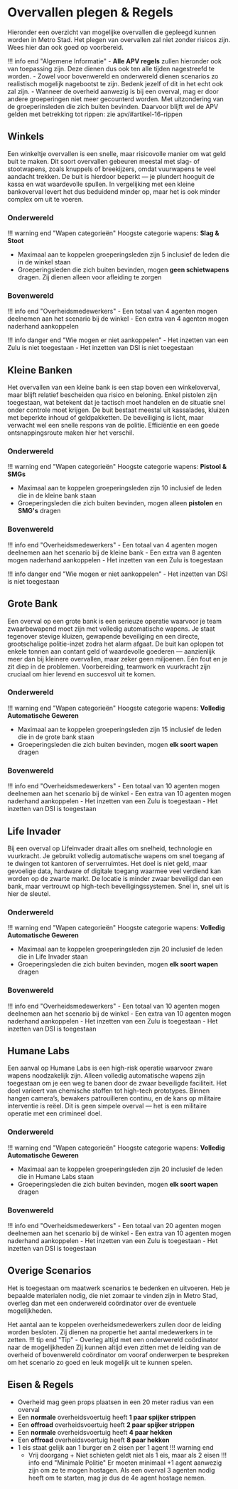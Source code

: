 # Overvallen plegen & Regels
Hieronder een overzicht van mogelijke overvallen die gepleegd kunnen worden in Metro Stad. Het plegen van overvallen
zal niet zonder risicos zijn. Wees hier dan ook goed op voorbereid. 

!!! info end "Algemene Informatie"
    - **Alle APV regels** zullen hieronder ook van toepassing zijn. Deze dienen dus ook ten alle tijden nagestreefd te worden.
    - Zowel voor bovenwereld en onderwereld dienen scenarios zo realistisch mogelijk nagebootst te zijn. Bedenk jezelf of dit in het
    echt ook zal zijn.
    - Wanneer de overheid aanwezig is bij een overval, mag er door andere groeperingen niet meer gecounterd worden. Met uitzondering van
    de groeperinsleden die zich buiten bevinden. Daarvoor blijft wel de APV gelden met betrekking tot rippen: zie apv/#artikel-16-rippen


## Winkels
Een winkeltje overvallen is een snelle, maar risicovolle manier om wat geld buit te maken. 
Dit soort overvallen gebeuren meestal met slag- of stootwapens, zoals knuppels of breekijzers, 
omdat vuurwapens te veel aandacht trekken. De buit is hierdoor beperkt — je plundert hooguit de 
kassa en wat waardevolle spullen. In vergelijking met een kleine bankoverval levert het dus beduidend
minder op, maar het is ook minder complex om uit te voeren.

### Onderwereld
!!! warning end "Wapen categorieën" 
    Hoogste categorie wapens: **Slag & Stoot**

- Maximaal aan te koppelen groeperingsleden zijn 5 inclusief de leden die in de winkel staan
- Groeperingsleden die zich buiten bevinden, mogen **geen schietwapens** dragen. Zij dienen alleen voor afleiding te zorgen

### Bovenwereld
!!! info end "Overheidsmedewerkers"
    - Een totaal van 4 agenten mogen deelnemen aan het scenario bij de winkel
    - Een extra van 4 agenten mogen naderhand aankoppelen

!!! info danger end "Wie mogen er niet aankoppelen"
    - Het inzetten van een Zulu is niet toegestaan
    - Het inzetten van DSI is niet toegestaan

## Kleine Banken
Het overvallen van een kleine bank is een stap boven een winkeloverval, maar blijft relatief
bescheiden qua risico en beloning. Enkel pistolen zijn toegestaan, wat betekent dat je tactisch 
moet handelen en de situatie snel onder controle moet krijgen. De buit bestaat meestal uit kassalades,
kluizen met beperkte inhoud of geldpakketten. De beveiliging is licht, maar verwacht wel een snelle 
respons van de politie. Efficiëntie en een goede ontsnappingsroute maken hier het verschil.

### Onderwereld
!!! warning end "Wapen categorieën"
    Hoogste categorie wapens: **Pistool & SMGs**
- Maximaal aan te koppelen groeperingsleden zijn 10 inclusief de leden die in de kleine bank staan
- Groeperingsleden die zich buiten bevinden, mogen alleen **pistolen** en **SMG's** dragen

### Bovenwereld
!!! info end "Overheidsmedewerkers"
    - Een totaal van 4 agenten mogen deelnemen aan het scenario bij de kleine bank
    - Een extra van 8 agenten mogen naderhand aankoppelen
    - Het inzetten van een Zulu is toegestaan

!!! info danger end "Wie mogen er niet aankoppelen"
    - Het inzetten van DSI is niet toegestaan

## Grote Bank
Een overval op een grote bank is een serieuze operatie waarvoor je team zwaarbewapend moet zijn met
volledig automatische wapens. Je staat tegenover stevige kluizen, gewapende beveiliging en een directe,
grootschalige politie-inzet zodra het alarm afgaat. De buit kan oplopen tot enkele tonnen aan contant geld
of waardevolle goederen — aanzienlijk meer dan bij kleinere overvallen, maar zeker geen miljoenen. Eén fout 
en je zit diep in de problemen. Voorbereiding, teamwork en vuurkracht zijn cruciaal om hier levend en succesvol uit te komen.

### Onderwereld
!!! warning end "Wapen categorieën"
    Hoogste categorie wapens: **Volledig Automatische Geweren**
- Maximaal aan te koppelen groeperingsleden zijn 15 inclusief de leden die in de grote bank staan
- Groeperingsleden die zich buiten bevinden, mogen **elk soort wapen** dragen

### Bovenwereld
!!! info end "Overheidsmedewerkers"
    - Een totaal van 10 agenten mogen deelnemen aan het scenario bij de winkel
    - Een extra van 10 agenten mogen naderhand aankoppelen
    - Het inzetten van een Zulu is toegestaan
    - Het inzetten van DSI is toegestaan

## Life Invader
Bij een overval op Lifeinvader draait alles om snelheid, technologie en vuurkracht. Je gebruikt volledig 
automatische wapens om snel toegang af te dwingen tot kantoren of serverruimtes. Het doel is niet geld, 
maar gevoelige data, hardware of digitale toegang waarmee veel verdiend kan worden op de zwarte markt. De
locatie is minder zwaar beveiligd dan een bank, maar vertrouwt op high-tech beveiligingssystemen. Snel in, 
snel uit is hier de sleutel.

### Onderwereld
!!! warning end "Wapen categorieën"
    Hoogste categorie wapens: **Volledig Automatische Geweren**
- Maximaal aan te koppelen groeperingsleden zijn 20 inclusief de leden die in Life Invader staan
- Groeperingsleden die zich buiten bevinden, mogen **elk soort wapen** dragen

### Bovenwereld
!!! info end "Overheidsmedewerkers"
    - Een totaal van 10 agenten mogen deelnemen aan het scenario bij de winkel
    - Een extra van 10 agenten mogen naderhand aankoppelen
    - Het inzetten van een Zulu is toegestaan
    - Het inzetten van DSI is toegestaan

## Humane Labs
Een aanval op Humane Labs is een high-risk operatie waarvoor zware wapens noodzakelijk zijn. 
Alleen volledig automatische wapens zijn toegestaan om je een weg te banen door de zwaar beveiligde faciliteit. 
Het doel varieert van chemische stoffen tot high-tech prototypes. Binnen hangen camera’s, bewakers patrouilleren 
continu, en de kans op militaire interventie is reëel. Dit is geen simpele overval — het is een militaire operatie
met een crimineel doel.

### Onderwereld
!!! warning end "Wapen categorieën"
    Hoogste categorie wapens: **Volledig Automatische Geweren**

- Maximaal aan te koppelen groeperingsleden zijn 20 inclusief de leden die in Humane Labs staan
- Groeperingsleden die zich buiten bevinden, mogen **elk soort wapen** dragen

### Bovenwereld
!!! info end "Overheidsmedewerkers"
    - Een totaal van 20 agenten mogen deelnemen aan het scenario bij de winkel
    - Een extra van 10 agenten mogen naderhand aankoppelen
    - Het inzetten van een Zulu is toegestaan
    - Het inzetten van DSI is toegestaan

## Overige Scenarios
Het is toegestaan om maatwerk scenarios te bedenken en uitvoeren. Heb je bepaalde materialen nodig, die niet zomaar
te vinden zijn in Metro Stad, overleg dan met een onderwereld coördinator over de eventuele mogelijkheden.

Het aantal aan te koppelen overheidsmedewerkers zullen door de leiding worden besloten. Zij dienen na propertie het aantal
medewerkers in te zetten.
!!! tip end "Tip"
    - Overleg altijd met een onderwereld coördinator naar de mogelijkheden
    Zij kunnen altijd even zitten met de leiding van de overheid of bovenwereld coördinator om vooraf onderwerpen te bespreken om het scenario
    zo goed en leuk mogelijk uit te kunnen spelen.

## Eisen & Regels
- Overheid mag geen props plaatsen in een 20 meter radius van een overval
- Een **normale** overheidsvoertuig heeft **1 paar spijker strippen**
- Een **offroad** overheidsvoertuig heeft **2 paar spijker strippen**
- Een **normale** overheidsvoertuig heeft **4 paar hekken**
- Een **offroad** overheidsvoertuig heeft **8 paar hekken**
- 1 eis staat gelijk aan 1 burger en 2 eisen per 1 agent
!!! warning end
    - Vrij doorgang + Niet schieten geldt niet als 1 eis, maar als 2 eisen
!!! info end "Minimale Politie"
    Er moeten minimaal +1 agent aanwezig zijn om ze te mogen hostagen. Als een overval 3 agenten nodig heeft om te starten, mag je dus de 4e agent hostage nemen.